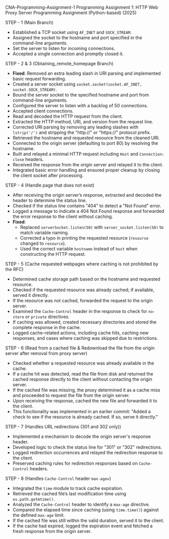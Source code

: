 CNA-Programming-Assignment-1
Programming Assignment 1: HTTP Web Proxy Server Programming Assignment (Python-based) (2025)

STEP - 1 (Main Branch)
- Established a TCP socket using `AF_INET` and `SOCK_STREAM`.
- Assigned the socket to the hostname and port specified in the command-line arguments.
- Set the server to listen for incoming connections.
- Accepted a single connection and promptly closed it.

STEP - 2 & 3 (Obtaining_remote_homepage Branch)
- **Fixed**: Removed an extra leading slash in URI parsing and implemented basic request forwarding.
- Created a server socket using `socket.socket(socket.AF_INET, socket.SOCK_STREAM)`.
- Bound the server socket to the specified hostname and port from command-line arguments.
- Configured the server to listen with a backlog of 50 connections.
- Accepted client connections.
- Read and decoded the HTTP request from the client.
- Extracted the HTTP method, URI, and version from the request line.
- Corrected URI parsing by removing any leading slashes with `lstrip('/')` and stripping the "http://" or "https://" protocol prefix.
- Retrieved the hostname and requested resource from the cleaned URI.
- Connected to the origin server (defaulting to port 80) by resolving the hostname.
- Built and relayed a minimal HTTP request including `Host` and `Connection: close` headers.
- Received the response from the origin server and relayed it to the client.
- Integrated basic error handling and ensured proper cleanup by closing the client socket after processing.

STEP - 4 (Handle page that does not exist)
- After receiving the origin server’s response, extracted and decoded the header to determine the status line.
- Checked if the status line contains "404" to detect a "Not Found" error.
- Logged a message to indicate a 404 Not Found response and forwarded the error response to the client without caching.
- **Fixed**:
  - Replaced `serverSocket.listen(50)` with `server_socket.listen(50)` to match variable naming.
  - Corrected a typo in printing the requested resource (`resourse` changed to `resource`).
  - Used the correct variable `hostname` instead of `host` when constructing the HTTP request.

STEP - 5 (Cache requested webpages where caching is not prohibited by the RFC)
- Determined cache storage path based on the hostname and requested resource.
- Checked if the requested resource was already cached; if available, served it directly.
- If the resource was not cached, forwarded the request to the origin server.
- Examined the `Cache-Control` header in the response to check for `no-store` or `private` directives.
- If caching was allowed, created necessary directories and stored the complete response in the cache.
- Logged cache-related actions, including cache hits, caching new responses, and cases where caching was skipped due to restrictions.

STEP - 6 (Read from a cached file & Redownload the file from the origin server after removal from proxy server)
- Checked whether a requested resource was already available in the cache.
- If a cache hit was detected, read the file from disk and returned the cached response directly to the client without contacting the origin server.
- If the cached file was missing, the proxy determined it as a cache miss and proceeded to request the file from the origin server.
- Upon receiving the response, cached the new file and forwarded it to the client.
- This functionality was implemented in an earlier commit: "Added a check to see if the resource is already cached. If so, serve it directly."

STEP - 7 (Handles URL redirections (301 and 302 only))
- Implemented a mechanism to decode the origin server's response header.
- Developed logic to check the status line for "301" or "302" redirections.
- Logged redirection occurrences and relayed the redirection response to the client.
- Preserved caching rules for redirection responses based on `Cache-Control` headers.

STEP - 8 (Handles `Cache-Control` header `max-age=`)
- Integrated the `time` module to track cache expiration.
- Retrieved the cached file’s last modification time using `os.path.getmtime()`.
- Analyzed the `Cache-Control` header to identify a `max-age` directive.
- Compared the elapsed time since caching (using `time.time()`) against the defined `max-age` limit.
- If the cached file was still within the valid duration, served it to the client.
- If the cache had expired, logged the expiration event and fetched a fresh response from the origin server.
